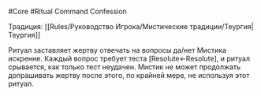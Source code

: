 #Core #Ritual
Command Confession

Традиция: [[Rules/Руководство Игрока/Мистические традиции/Теургия|Теургия]]

Ритуал заставляет жертву отвечать на вопросы да/нет Мистика искренне. Каждый вопрос требует теста [Resolute←Resolute], и ритуал срывается, как только тест неудачен. Мистик не может продолжать допрашивать жертву после этого, по крайней мере, не используя этот ритуал.